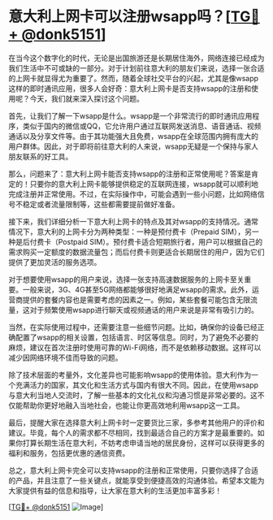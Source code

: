 # 意大利上网卡可以注册wsapp吗？[[TG💪+ @donk5151](https://t.me/s/donk5151)]

在当今这个数字化的时代，无论是出国旅游还是长期居住海外，网络连接已经成为我们生活中不可或缺的一部分。对于计划前往意大利的朋友们来说，选择一张合适的上网卡就显得尤为重要了。然而，随着全球社交平台的兴起，尤其是像wsapp这样的即时通讯应用，很多人会好奇：意大利上网卡是否支持wsapp的注册和使用呢？今天，我们就来深入探讨这个问题。

首先，让我们了解一下wsapp是什么。wsapp是一个非常流行的即时通讯应用程序，类似于国内的微信或QQ，它允许用户通过互联网发送消息、语音通话、视频通话以及分享文件等。由于其功能强大且免费，wsapp在全球范围内拥有庞大的用户群体。因此，对于即将前往意大利的人来说，wsapp无疑是一个保持与家人朋友联系的好工具。

那么，问题来了：意大利上网卡能否支持wsapp的注册和正常使用呢？答案是肯定的！只要你的意大利上网卡能够提供稳定的互联网连接，wsapp就可以顺利地完成注册并正常使用。不过，在实际操作中，可能会遇到一些小问题，比如网络信号不稳定或者流量限制等，这些都需要提前做好准备。

接下来，我们详细分析一下意大利上网卡的特点及其对wsapp的支持情况。通常情况下，意大利的上网卡分为两种类型：一种是预付费卡（Prepaid SIM），另一种是后付费卡（Postpaid SIM）。预付费卡适合短期旅行者，用户可以根据自己的需求购买一定额度的数据流量包；而后付费卡则更适合长期居住的用户，因为它们提供了更加灵活的服务选项。

对于想要使用wsapp的用户来说，选择一张支持高速数据服务的上网卡至关重要。一般来说，3G、4G甚至5G网络都能够很好地满足wsapp的需求。此外，运营商提供的套餐内容也是需要考虑的因素之一。例如，某些套餐可能包含无限流量，这对于频繁使用wsapp进行聊天或视频通话的用户来说是非常有吸引力的。

当然，在实际使用过程中，还需要注意一些细节问题。比如，确保你的设备已经正确配置了wsapp的相关设置，包括语言、时区等信息。同时，为了避免不必要的麻烦，建议在首次注册时使用可靠的Wi-Fi网络，而不是依赖移动数据。这样可以减少因网络环境不佳而导致的问题。

除了技术层面的考量外，文化差异也可能影响wsapp的使用体验。意大利作为一个充满活力的国家，其文化和生活方式与国内有很大不同。因此，在使用wsapp与意大利当地人交流时，了解一些基本的文化礼仪和沟通习惯是非常必要的。这不仅能帮助你更好地融入当地社会，也能让你更高效地利用wsapp这一工具。

最后，提醒大家在选择意大利上网卡时一定要货比三家，多参考其他用户的评价和建议。毕竟，每个人的需求都不尽相同，找到最适合自己的方案才是最重要的。如果你打算长期生活在意大利，不妨考虑申请当地的居民身份，这样可以获得更多的福利和服务，包括更优惠的通信资费。

总之，意大利上网卡完全可以支持wsapp的注册和正常使用，只要你选择了合适的产品，并且注意了一些关键点，就能享受到便捷高效的沟通体验。希望本文能为大家提供有益的信息和指导，让大家在意大利的生活更加丰富多彩！

[[TG💪+ @donk5151](https://t.me/s/donk5151) ![Image](https://i.postimg.cc/rwNCRYN7/Snipaste-2025-04-30-17-27-05.png)]